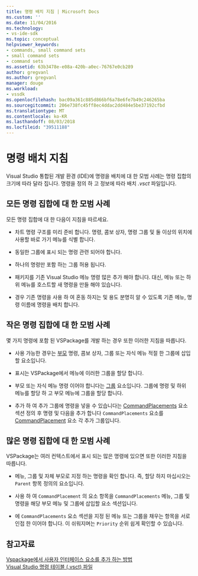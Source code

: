 ```yaml
---
title: 명령 배치 지침 | Microsoft Docs
ms.custom: ''
ms.date: 11/04/2016
ms.technology:
- vs-ide-sdk
ms.topic: conceptual
helpviewer_keywords:
- commands, small command sets
- small command sets
- command sets
ms.assetid: 63b3478e-e08a-420b-a0ec-76767e0cb289
author: gregvanl
ms.author: gregvanl
manager: douge
ms.workload:
- vssdk
ms.openlocfilehash: bac09a361c885d866bf6a78e6fe7b49c246265ba
ms.sourcegitcommit: 206e738fc45ff8ec4ddac2dd484e5be37192cfbd
ms.translationtype: MT
ms.contentlocale: ko-KR
ms.lasthandoff: 08/03/2018
ms.locfileid: "39511188"
---
```

# <a name="command-placement-guidelines"></a>명령 배치 지침
Visual Studio 통합된 개발 환경 (IDE)에 명령을 배치에 대 한 모범 사례는 명령 집합의 크기에 따라 달라 집니다. 명령을 정의 하 고 정보에 따라 배치 *.vsct* 파일입니다.  
  
## <a name="best-practices-for-all-command-sets"></a>모든 명령 집합에 대 한 모범 사례  
 모든 명령 집합에 대 한 다음이 지침을 따르세요.  
  
-   차트 명령 구조를 미리 준비 합니다. 명령, 콤보 상자, 명령 그룹 및 둘 이상의 위치에 사용할 바로 가기 메뉴를 식별 합니다.  
  
-   동일한 그룹에 표시 되는 명령 관련 되어야 합니다.  
  
-   하나의 명령만 포함 하는 그룹 허용 됩니다.  
  
-   패키지를 기존 Visual Studio 메뉴 명령 많은 추가 해야 합니다. 대신, 메뉴 또는 하위 메뉴를 호스트할 새 명령을 만들 해야 있습니다.  
  
-   경우 기존 명령을 사용 하 여 혼동 하지는 및 용도 분명히 알 수 있도록 기존 메뉴, 명령 이름에 명령을 배치 합니다.  
  
## <a name="best-practices-for-small-command-sets"></a>작은 명령 집합에 대 한 모범 사례  
 몇 가지 명령에 포함 된 VSPackage를 개발 하는 경우 또한 이러한 지침을 따릅니다.  
  
-   사용 가능한 경우는 [부모](../../extensibility/parent-element.md) 명령, 콤보 상자, 그룹 또는 자식 메뉴 적절 한 그룹에 삽입할 요소입니다.  
  
-   표시는 VSPackage에서 메뉴에 이러한 그룹을 할당 합니다.  
  
-   부모 또는 자식 메뉴 명령 이어야 합니다는 [그룹](../../extensibility/group-element.md) 요소입니다. 그룹에 명령 및 하위 메뉴를 할당 하 고 부모 메뉴에 그룹을 할당 합니다.  
  
-   추가 하 여 추가 그룹에 명령을 넣을 수 있습니다는 [CommandPlacements](../../extensibility/commandplacements-element.md) 요소 섹션 정의 후 명령 및 다음을 추가 합니다 `CommandPlacements` 요소를 [CommandPlacement](../../extensibility/commandplacement-element.md) 요소 각 추가 그룹입니다.  
  
## <a name="best-practices-for-large-command-sets"></a>많은 명령 집합에 대 한 모범 사례  
 VSPackage는 여러 컨텍스트에서 표시 되는 많은 명령에 있으면 또한 이러한 지침을 따릅니다.  
  
-   메뉴, 그룹 및 자체 부모로 지정 하는 명령을 확인 합니다. 즉, 할당 하지 마십시오는 `Parent` 항목 정의의 요소입니다.  
  
-   사용 하 여 `CommandPlacement` 의 요소 항목을 `CommandPlacements` 메뉴, 그룹 및 명령을 해당 부모 메뉴 및 그룹에 삽입할 요소 섹션입니다.  
  
-   에 `CommandPlacements` 요소 섹션을 지정 된 메뉴 또는 그룹을 채우는 항목을 서로 인접 한 이어야 합니다. 이 쉬워지며는 `Priority` 순위 쉽게 확인할 수 있습니다.  
  
## <a name="see-also"></a>참고자료  
 [Vspackage에서 사용자 인터페이스 요소를 추가 하는 방법](../../extensibility/internals/how-vspackages-add-user-interface-elements.md)   
 [Visual Studio 명령 테이블 (.vsct) 파일](../../extensibility/internals/visual-studio-command-table-dot-vsct-files.md)